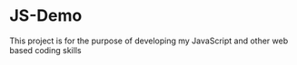 # JS-Demo

This project is for the purpose of developing my JavaScript and other web based coding skills
